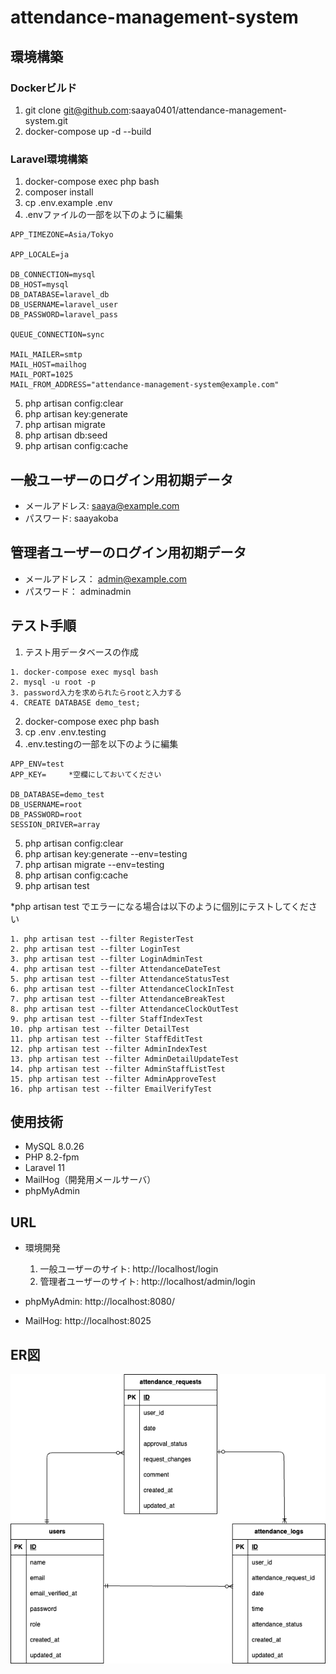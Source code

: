 # attendance-management-system
## 環境構築
### Dockerビルド
1. git clone git@github.com:saaya0401/attendance-management-system.git
1. docker-compose up -d --build

### Laravel環境構築
1. docker-compose exec php bash
1. composer install
1. cp .env.example .env
1. .envファイルの一部を以下のように編集
```
APP_TIMEZONE=Asia/Tokyo

APP_LOCALE=ja

DB_CONNECTION=mysql
DB_HOST=mysql
DB_DATABASE=laravel_db
DB_USERNAME=laravel_user
DB_PASSWORD=laravel_pass

QUEUE_CONNECTION=sync

MAIL_MAILER=smtp
MAIL_HOST=mailhog
MAIL_PORT=1025
MAIL_FROM_ADDRESS="attendance-management-system@example.com"
```

5. php artisan config:clear
1. php artisan key:generate
1. php artisan migrate
1. php artisan db:seed
1. php artisan config:cache

## 一般ユーザーのログイン用初期データ
- メールアドレス: saaya@example.com
- パスワード: saayakoba


## 管理者ユーザーのログイン用初期データ
- メールアドレス： admin@example.com
- パスワード： adminadmin


## テスト手順
1. テスト用データベースの作成
```
1. docker-compose exec mysql bash
2. mysql -u root -p
3. password入力を求められたらrootと入力する
4. CREATE DATABASE demo_test;
```
2. docker-compose exec php bash
1. cp .env .env.testing
1. .env.testingの一部を以下のように編集
```
APP_ENV=test
APP_KEY=     *空欄にしておいてください

DB_DATABASE=demo_test
DB_USERNAME=root
DB_PASSWORD=root
SESSION_DRIVER=array
```
5. php artisan config:clear
1. php artisan key:generate --env=testing
1. php artisan migrate --env=testing
1. php artisan config:cache
1. php artisan test

*php artisan test でエラーになる場合は以下のように個別にテストしてください
```
1. php artisan test --filter RegisterTest
2. php artisan test --filter LoginTest
3. php artisan test --filter LoginAdminTest
4. php artisan test --filter AttendanceDateTest
5. php artisan test --filter AttendanceStatusTest
6. php artisan test --filter AttendanceClockInTest
7. php artisan test --filter AttendanceBreakTest
8. php artisan test --filter AttendanceClockOutTest
9. php artisan test --filter StaffIndexTest
10. php artisan test --filter DetailTest
11. php artisan test --filter StaffEditTest
12. php artisan test --filter AdminIndexTest
13. php artisan test --filter AdminDetailUpdateTest
14. php artisan test --filter AdminStaffListTest
15. php artisan test --filter AdminApproveTest
16. php artisan test --filter EmailVerifyTest
```

## 使用技術
- MySQL 8.0.26
- PHP 8.2-fpm
- Laravel 11
- MailHog（開発用メールサーバ）
- phpMyAdmin


## URL
- 環境開発
  1. 一般ユーザーのサイト: http://localhost/login
  1. 管理者ユーザーのサイト: http://localhost/admin/login

- phpMyAdmin: http://localhost:8080/
- MailHog: http://localhost:8025

## ER図
![image](attendance-management-system.drawio.png)
